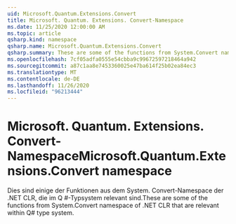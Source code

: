 ```yaml
---
uid: Microsoft.Quantum.Extensions.Convert
title: Microsoft. Quantum. Extensions. Convert-Namespace
ms.date: 11/25/2020 12:00:00 AM
ms.topic: article
qsharp.kind: namespace
qsharp.name: Microsoft.Quantum.Extensions.Convert
qsharp.summary: These are some of the functions from System.Convert namespace of .NET CLR that are relevant within Q# type system.
ms.openlocfilehash: 7cf05adfa0555e54cbba9c99672597218464a942
ms.sourcegitcommit: a87c1aa8e7453360025e47ba614f25b02ea84ec3
ms.translationtype: MT
ms.contentlocale: de-DE
ms.lasthandoff: 11/26/2020
ms.locfileid: "96213444"
---
```

# <a name="microsoftquantumextensionsconvert-namespace"></a><span data-ttu-id="306a8-102">Microsoft. Quantum. Extensions. Convert-Namespace</span><span class="sxs-lookup"><span data-stu-id="306a8-102">Microsoft.Quantum.Extensions.Convert namespace</span></span>

<span data-ttu-id="306a8-103">Dies sind einige der Funktionen aus dem System. Convert-Namespace der .NET CLR, die im Q #-Typsystem relevant sind.</span><span class="sxs-lookup"><span data-stu-id="306a8-103">These are some of the functions from System.Convert namespace of .NET CLR that are relevant within Q# type system.</span></span>

